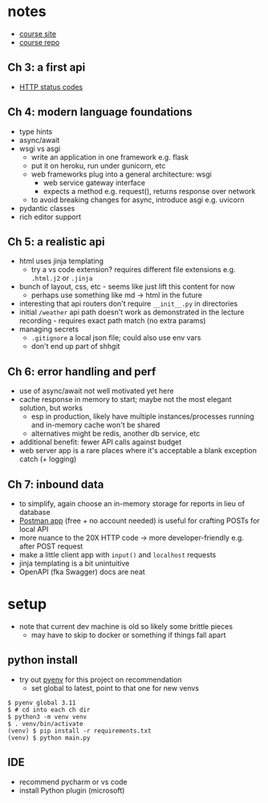
# notes
- [course site](https://training.talkpython.fm/courses/getting-started-with-fastapi)
- [course repo](https://github.com/talkpython/modern-apis-with-fastapi)

## Ch 3: a first api
- [HTTP status codes](https://www.webfx.com/web-development/glossary/http-status-codes/)

## Ch 4: modern language foundations

- type hints
- async/await
- wsgi vs asgi 
    - write an application in one framework e.g. flask
    - put it on heroku, run under gunicorn, etc
    - web frameworks plug into a general architecture: wsgi
        - web service gateway interface
        - expects a method e.g. request(), returns response over network
    - to avoid breaking changes for async, introduce asgi e.g. uvicorn
- pydantic classes
- rich editor support

## Ch 5: a realistic api
- html uses jinja templating 
    - try a vs code extension? requires different file extensions e.g. `.html.j2` or `.jinja`
- bunch of layout, css, etc - seems like just lift this content for now
    - perhaps use something like md -> html in the future
- interesting that api routers don't require `__init__.py` in directories
- initial `/weather` api path doesn't work as demonstrated in the lecture recording - requires exact path match (no extra params)
- managing secrets
    - `.gitignore` a local json file; could also use env vars
    -  don't end up part of shhgit 

## Ch 6: error handling and perf
- use of async/await not well motivated yet here
- cache response in memory to start; maybe not the most elegant solution, but works
    - esp in production, likely have multiple instances/processes running and in-memory cache won't be shared 
    - alternatives might be redis, another db service, etc
- additional benefit: fewer API calls against budget
- web server app is a rare places where it's acceptable a blank exception catch (+ logging)

## Ch 7: inbound data
- to simplify, again choose an in-memory storage for reports in lieu of database
- [Postman app](https://www.postman.com/) (free + no account needed) is useful for crafting POSTs for local API
- more nuance to the 20X HTTP code -> more developer-friendly e.g. after POST request
- make a little client app with `input()` and `localhost` requests
- jinja templating is a bit unintuitive 
- OpenAPI (fka Swagger) docs are neat





# setup

- note that current dev machine is old so likely some brittle pieces
    - may have to skip to docker or something if things fall apart

## python install

- try out [pyenv](https://github.com/pyenv/pyenv) for this project on recommendation
    - set global to latest, point to that one for new venvs

```
$ pyenv global 3.11
$ # cd into each ch dir 
$ python3 -m venv venv
$ . venv/bin/activate
(venv) $ pip install -r requirements.txt
(venv) $ python main.py  
```

## IDE

- recommend pycharm or vs code 
- install Python plugin (microsoft) 

